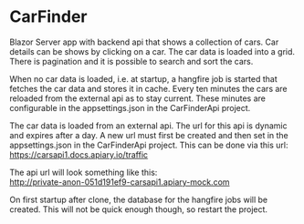 # CarFinder
Blazor Server app with backend api that shows a collection of cars. Car details can be shows by clicking on a car.
The car data is loaded into a grid. There is pagination and it is possible to search and sort the cars.

When no car data is loaded, i.e. at startup, a hangfire job is started that fetches the car data and stores it in cache.
Every ten minutes the cars are reloaded from the external api as to stay current. These minutes are configurable in the appsettings.json in the CarFinderApi project.

The car data is loaded from an external api. The url for this api is dynamic and expires after a day.
A new url must first be created and then set in the appsettings.json in the CarFinderApi project.
This can be done via this url:                
https://carsapi1.docs.apiary.io/traffic

The api url will look something like this:    
http://private-anon-051d191ef9-carsapi1.apiary-mock.com

On first startup after clone, the database for the hangfire jobs will be created. This will not be quick enough though, so restart the project.

